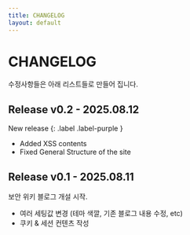 ```yaml
---
title: CHANGELOG
layout: default
---
```


# CHANGELOG

수정사항들은 아래 리스트들로 만들어 집니다.


## Release v0.2 - 2025.08.12

New release
{: .label .label-purple }

- Added XSS contents
- Fixed General Structure of the site

## Release v0.1 - 2025.08.11

보안 위키 블로그 개설 시작.
- 여러 세팅값 변경 (테마 색깔, 기존 블로그 내용 수정, etc)
- 쿠키 & 세션 컨텐츠 작성

